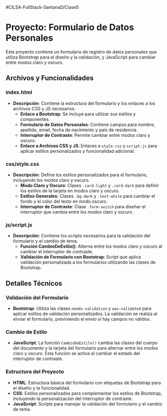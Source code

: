 ﻿#CILSA-FullStack-SantanaD/Clase5
# Proyecto: Formulario de Datos Personales

Este proyecto contiene un formulario de registro de datos personales que utiliza Bootstrap para el diseño y la validación, y JavaScript para cambiar entre modos claro y oscuro.

## Archivos y Funcionalidades

### index.html
- **Descripción**: Contiene la estructura del formulario y los enlaces a los archivos CSS y JS necesarios.
  - **Enlace a Bootstrap**: Se incluye para utilizar sus estilos y componentes.
  - **Formulario de Datos Personales**: Contiene campos para nombre, apellido, email, fecha de nacimiento y país de residencia.
  - **Interruptor de Contraste**: Permite cambiar entre modos claro y oscuro.
  - **Enlace a Archivos CSS y JS**: Enlaces a `style.css` y `script.js` para aplicar estilos personalizados y funcionalidad adicional.

### css/style.css
- **Descripción**: Define los estilos personalizados para el formulario, incluyendo los modos claro y oscuro.
  - **Modo Claro y Oscuro**: Clases `.card-light` y `.card-dark` para definir los estilos de la tarjeta en modos claro y oscuro.
  - **Estilos Generales**: Clases `.bg-dark` y `.text-white` para cambiar el fondo y el color del texto en modo oscuro.
  - **Interruptor de Contraste**: Clase `.form-switch` para diseñar el interruptor que cambia entre los modos claro y oscuro.

### js/script.js
- **Descripción**: Contiene los scripts necesarios para la validación del formulario y el cambio de tema.
  - **Función CambioDeEstilo()**: Alterna entre los modos claro y oscuro al cambiar el interruptor de contraste.
  - **Validación de Formulario con Bootstrap**: Script que aplica validación personalizada a los formularios utilizando las clases de Bootstrap.

## Detalles Técnicos
### Validación del Formulario
- **Bootstrap**: Utiliza las clases `needs-validation` y `was-validated` para aplicar estilos de validación personalizados. La validación se realiza al enviar el formulario, previniendo el envío si hay campos no válidos.

### Cambio de Estilo
- **JavaScript**: La función `CambioDeEstilo()` cambia las clases del cuerpo del documento y la tarjeta del formulario para alternar entre los modos claro y oscuro. Esta función se activa al cambiar el estado del interruptor de contraste.

### Estructura del Proyecto
- **HTML**: Estructura básica del formulario con etiquetas de Bootstrap para el diseño y la funcionalidad.
- **CSS**: Estilos personalizados para complementar los estilos de Bootstrap, incluyendo la personalización del interruptor de contraste.
- **JavaScript**: Scripts para manejar la validación del formulario y el cambio de tema.
